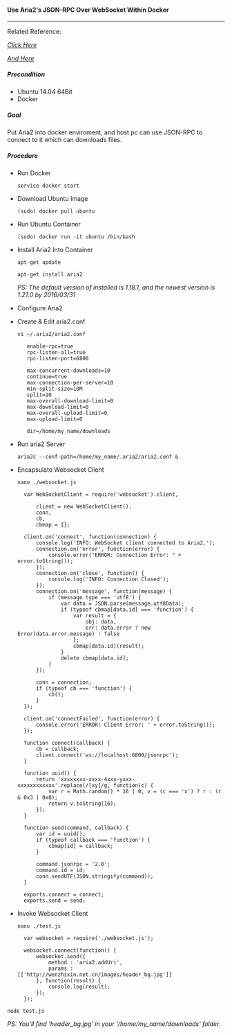 #### Use Aria2's JSON-RPC Over WebSocket Within Docker

***

Related Reference:<p>
[*Click Here*](https://aria2.github.io/manual/en/html/aria2c.html#rpc-interface)<p>
[*And Here*](http://wenzhixin.net.cn/2013/10/27/nodejs_json_rpc_aria2)<p>

##### Precondition
+ Ubuntu 14.04 64Bit
+ Docker

##### Goal
Put Aria2 into docker enviroment, and host pc can use JSON-RPC to connect to it which can downloads files.

##### Procedure
+ Run Docker<p>
`service docker start`<p>

+ Download Ubuntu Image<p>
`(sudo) docker pull ubuntu`<p>

+ Run Ubuntu Container<p>
`(sudo) docker run -it ubuntu /bin/bash`<p>

+ Install Aria2 Into Container<p>
`apt-get update`<p>
`apt-get install aria2`<p>
*PS: The default version of installed is 1.18.1, and the newest version is 1.21.0 by 2016/03/31*<p>

+ Configure Aria2<p>
 - Create & Edit aria2.conf<p>
 `vi ~/.aria2/aria2.conf`<p>

          enable-rpc=true
          rpc-listen-all=true
          rpc-listen-port=6800
          
          max-concurrent-downloads=10
          continue=true
          max-connection-per-server=10
          min-split-size=10M
          split=10
          max-overall-download-limit=0
          max-download-limit=0
          max-overall-upload-limit=0
          max-upload-limit=0
          
          dir=/home/my_name/downloads

 - Run aria2 Server<p>
 `aria2c --conf-path=/home/my_name/.aria2/aria2.conf &`<p>

+ Encapsulate Websocket Client<p>
`nano ./websocket.js`<p>

        var WebSocketClient = require('websocket').client,
        
            client = new WebSocketClient(), 
            conn, 
            cb,
            cbmap = {};
        
        client.on('connect', function(connection) {
            console.log('INFO: WebSocket client connected to Aria2.');
            connection.on('error', function(error) {
                console.error("ERROR: Connection Error: " + error.toString());
            });
            connection.on('close', function() {
                console.log('INFO: Connection Closed');
            });
            connection.on('message', function(message) {
                if (message.type === 'utf8') {
                    var data = JSON.parse(message.utf8Data);
                    if (typeof cbmap[data.id] === 'function') {
                        var result = {
                            obj: data,
                            err: data.error ? new Error(data.error.message) : false
                        };
                        cbmap[data.id](result);
                    }
                    delete cbmap[data.id];
                }
            });
        
            conn = connection;
            if (typeof cb === 'function') {
                cb();
            }
        });
        
        client.on('connectFailed', function(error) {
            console.error('ERROR: Client Error: ' + error.toString());
        });
        
        function connect(callback) {
            cb = callback;
            client.connect('ws://localhost:6800/jsonrpc');
        }
        
        function uuid() {
            return 'xxxxxxxx-xxxx-4xxx-yxxx-xxxxxxxxxxxx'.replace(/[xy]/g, function(c) {
                var r = Math.random() * 16 | 0, v = (c === 'x') ? r : (r & 0x3 | 0x8);
                return v.toString(16);
            });
        }
        
        function send(command, callback) {
            var id = uuid();
            if (typeof callback === 'function') {
                cbmap[id] = callback;
            }
        
            command.jsonrpc = '2.0';
            command.id = id;
            conn.sendUTF(JSON.stringify(command));
        }
        
        exports.connect = connect;
        exports.send = send;

+ Invoke Websocket Client<p>
`nano ./test.js`<p>

        var websocket = require('./websocket.js');
        
        websocket.connect(function() {
            websocket.send({
                method : 'aria2.addUri',
                params : [['http://wenzhixin.net.cn/images/header_bg.jpg']]
            }, function(result) {
                console.log(result);
            });
        });
        
`node test.js`<p>
*PS: You'll find 'header_bg.jpg' in your '/home/my_name/downloads' folder.*<p>
